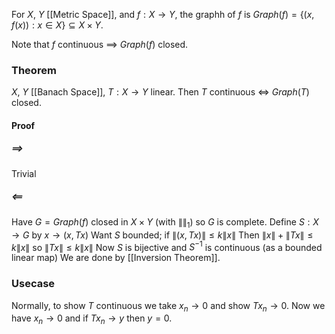 For $X$, $Y$ [[Metric Space]], and $f:X\to Y$, the graphh of $f$ is $Graph(f)=\{ (x,f(x)) : x\in X \}\subseteq X\times Y$.

Note that $f$ continuous $\implies$ $Graph(f)$ closed.

### Theorem
$X$, $Y$ [[Banach Space]], $T:X\to Y$ linear.
Then $T$ continuous $\iff$ $Graph(T)$ closed.
#### Proof
##### $\implies$
Trivial
##### $\impliedby$
Have $G=Graph(f)$ closed in $X\times Y$ (with $\lVert  \rVert_{1}$)
so $G$ is complete.
Define $S:X\to G$ by $x\to(x,Tx)$
Want $S$ bounded; if $\lVert (x,Tx) \rVert\leq k\lVert x \rVert$
Then $\lVert x \rVert+\lVert Tx \rVert\leq k\lVert x \rVert$ so $\lVert Tx \rVert\leq k\lVert x \rVert$
Now $S$ is bijective and $S^{-1}$ is continuous (as a bounded linear map)
We are done by [[Inversion Theorem]].

### Usecase
Normally, to show $T$ continuous we take $x_{n}\to 0$ and show $Tx_{n}\to 0$.
Now we have $x_{n}\to 0$ and if $Tx_{n}\to y$ then $y=0$.

